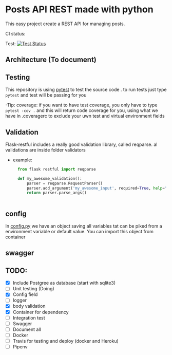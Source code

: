 # Posts API REST made with python
This easy project create a REST API for managing posts.

CI status:

Test:
[![Test Status](https://travis-ci.org/pfuentesg/flask_posts_API.svg?branch=master)](https://travis-ci.org/pfuentesg/flask_posts_API)
## Architecture (To document)
## Testing 
This repository is using [pytest](https://docs.pytest.org/en/latest/contents.html#toc)
to test the source code . to run tests just type ` pytest` and test will be passing for you

-Tip: coverage: if you want to have test coverage, you only have to type `pytest -cov .` and this will return code
 coverage for you, using what we have in .coveragerc to exclude your uwn test and virtual environment fields  
 
## Validation
Flask-restful includes a really good validation library, called reqparse. al validations are inside folder validators
- example:
    
  ```` python
    from flask restful import reqparse

    def my_awesome_validation():
        parser = reqparse.RequestParser()
        parser.add_argument('my_awesome_input', required=True, help='my awesome input')
        return parser.parse_args()
 
## config 
In [config.py](./config.py) we have an object saving all variables tat can be piked from 
a environment variable or default value. You can import this object from container
## swagger



## TODO:
- [x] Include Postgree as database (start with sqlite3)
- [ ] Unit testing (Doing)
- [x] Config field
- [ ] logger
- [x] body validation 
- [x] Container for dependency
- [ ] Integration test 
- [ ] Swagger
- [ ] Document all
- [ ] Docker
- [ ] Travis for testing and deploy (docker and Heroku)
- [ ] Pipenv
